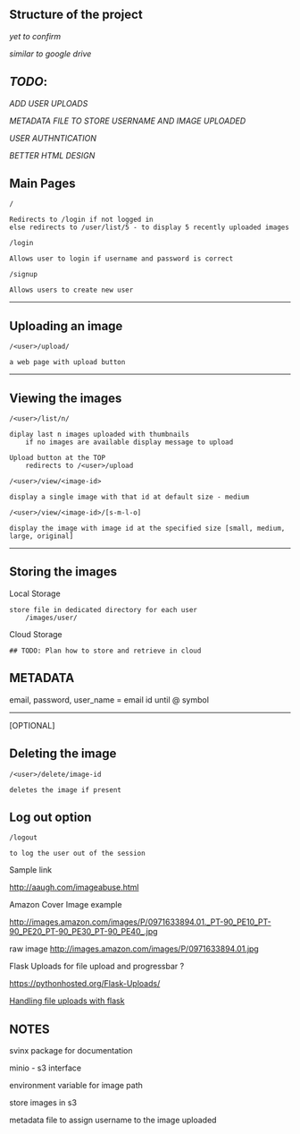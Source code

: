 ## Structure of the project
*yet to confirm*

*similar to google drive*

## *TODO*: 
*ADD USER UPLOADS*

*METADATA FILE TO STORE USERNAME AND IMAGE UPLOADED*

*USER AUTHNTICATION*

*BETTER HTML DESIGN*

## Main Pages

`/`

    Redirects to /login if not logged in
    else redirects to /user/list/5 - to display 5 recently uploaded images

`/login`

    Allows user to login if username and password is correct

`/signup`

    Allows users to create new user

--- 

## Uploading an image

`/<user>/upload/`

    a web page with upload button

--- 

## Viewing the images

`/<user>/list/n/`

    diplay last n images uploaded with thumbnails
        if no images are available display message to upload

    Upload button at the TOP
        redirects to /<user>/upload

`/<user>/view/<image-id>`

    display a single image with that id at default size - medium

`/<user>/view/<image-id>/[s-m-l-o]`

    display the image with image id at the specified size [small, medium, large, original]

---

## Storing the images

Local Storage

    store file in dedicated directory for each user
        /images/user/

Cloud Storage

    ## TODO: Plan how to store and retrieve in cloud

## METADATA

email, password, user_name = email id until @ symbol



---

[OPTIONAL]
## Deleting the image

`/<user>/delete/image-id`

    deletes the image if present 

## Log out option

`/logout`

    to log the user out of the session

Sample link

http://aaugh.com/imageabuse.html

Amazon Cover Image example  

http://images.amazon.com/images/P/0971633894.01._PT-90_PE10_PT-90_PE20_PT-90_PE30_PT-90_PE40_.jpg

raw image
    http://images.amazon.com/images/P/0971633894.01.jpg


Flask Uploads for file upload and progressbar ?

https://pythonhosted.org/Flask-Uploads/

[Handling file uploads with flask](https://blog.miguelgrinberg.com/post/handling-file-uploads-with-flask)


## NOTES

svinx package for documentation 

minio - s3 interface

environment variable for image path

store images in s3

metadata file to assign username to the image uploaded